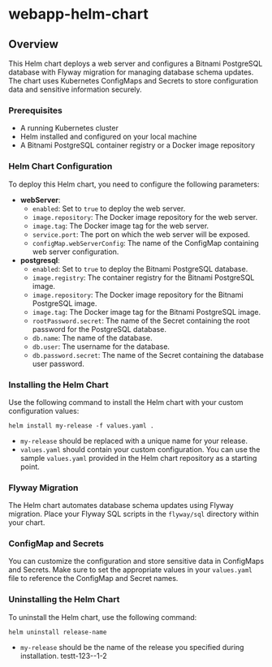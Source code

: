 # webapp-helm-chart

## Overview

This Helm chart deploys a web server and configures a Bitnami PostgreSQL database with Flyway migration for managing database schema updates. The chart uses Kubernetes ConfigMaps and Secrets to store configuration data and sensitive information securely.

### Prerequisites

- A running Kubernetes cluster
- Helm installed and configured on your local machine
- A Bitnami PostgreSQL container registry or a Docker image repository
### Helm Chart Configuration

To deploy this Helm chart, you need to configure the following parameters:

- **webServer**:
  - `enabled`: Set to `true` to deploy the web server.
  - `image.repository`: The Docker image repository for the web server.
  - `image.tag`: The Docker image tag for the web server.
  - `service.port`: The port on which the web server will be exposed.
  - `configMap.webServerConfig`: The name of the ConfigMap containing web server configuration.
- **postgresql**:
  - `enabled`: Set to `true` to deploy the Bitnami PostgreSQL database.
  - `image.registry`: The container registry for the Bitnami PostgreSQL image.
  - `image.repository`: The Docker image repository for the Bitnami PostgreSQL image.
  - `image.tag`: The Docker image tag for the Bitnami PostgreSQL image.
  - `rootPassword.secret`: The name of the Secret containing the root password for the PostgreSQL database.
  - `db.name`: The name of the database.
  - `db.user`: The username for the database.
  - `db.password.secret`: The name of the Secret containing the database user password.

### Installing the Helm Chart

Use the following command to install the Helm chart with your custom configuration values:

```shell
helm install my-release -f values.yaml .
```

- `my-release` should be replaced with a unique name for your release.
- `values.yaml` should contain your custom configuration. You can use the sample `values.yaml` provided in the Helm chart repository as a starting point.

### Flyway Migration

The Helm chart automates database schema updates using Flyway migration. Place your Flyway SQL scripts in the `flyway/sql` directory within your chart.

### ConfigMap and Secrets

You can customize the configuration and store sensitive data in ConfigMaps and Secrets. Make sure to set the appropriate values in your `values.yaml` file to reference the ConfigMap and Secret names.

### Uninstalling the Helm Chart

To uninstall the Helm chart, use the following command:

```shell
helm uninstall release-name
```

- `my-release` should be the name of the release you specified during installation.
testt-123--1-2


